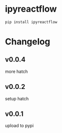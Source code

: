 # ipyreactflow

```sh
pip install ipyreactflow
```



# Changelog

## v0.0.4

more hatch

## v0.0.2

setup hatch

## v0.0.1

upload to pypi